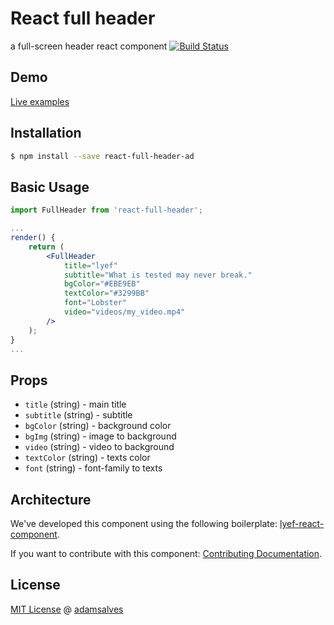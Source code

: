 # React full header
a full-screen header react component
[![Build Status](https://app.travis-ci.com/adamsalves/react-full-header.svg?branch=main)](https://app.travis-ci.com/adamsalves/react-full-header)
## Demo

[Live examples](https://adamsalves.github.io/react-full-header)

## Installation

```sh
$ npm install --save react-full-header-ad
```

## Basic Usage

```jsx
import FullHeader from 'react-full-header';

...
render() {
    return (
        <FullHeader
            title="lyef"
            subtitle="What is tested may never break."
            bgColor="#EBE9EB"
            textColor="#3299BB"
            font="Lobster"
            video="videos/my_video.mp4"
        />
    );
}
...
```

## Props

- `title` (string) - main title
- `subtitle` (string) - subtitle
- `bgColor` (string) - background color
- `bgImg` (string) - image to background
- `video` (string) - video to background
- `textColor` (string) - texts color
- `font` (string) - font-family to texts

## Architecture

We've developed this component using the following boilerplate:
[lyef-react-component](https://github.com/lyeft/lyef-react-component).

If you want to contribute with this component:
[Contributing Documentation](https://github.com/adamsalves/react-full-header/blob/master/CONTRIBUTING.md).

## License

[MIT License](https://github.com/adamsalves/react-full-header/blob/master/LICENSE.md) @ [adamsalves](https://adamsalves.com.br/)
